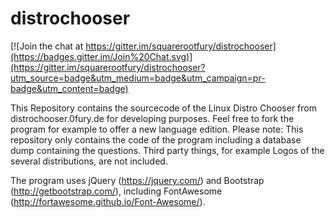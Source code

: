 distrochooser
=============

[![Join the chat at https://gitter.im/squarerootfury/distrochooser](https://badges.gitter.im/Join%20Chat.svg)](https://gitter.im/squarerootfury/distrochooser?utm_source=badge&utm_medium=badge&utm_campaign=pr-badge&utm_content=badge)

This Repository contains the sourcecode of the Linux Distro Chooser from distrochooser.0fury.de for developing purposes. Feel free to fork the program for example to offer a new language edition. Please note: This repository only contains the code of the program including a database dump containing the questions. Third party things, for example Logos of the several distributions, are not included.

The program uses jQuery (https://jquery.com/) and Bootstrap (http://getbootstrap.com/), including FontAwesome (http://fortawesome.github.io/Font-Awesome/).

